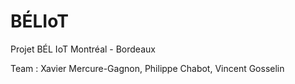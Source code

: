 # BÉLIoT
Projet BÉL IoT Montréal - Bordeaux

Team : Xavier Mercure-Gagnon, Philippe Chabot, Vincent Gosselin

